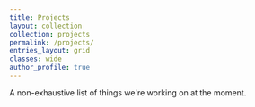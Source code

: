 ```yaml
---
title: Projects
layout: collection
collection: projects
permalink: /projects/
entries_layout: grid
classes: wide
author_profile: true
---
```


A non-exhaustive list of things we're working on at the moment.